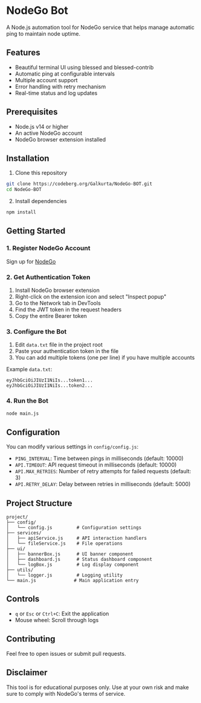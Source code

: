 # NodeGo Bot

A Node.js automation tool for NodeGo service that helps manage automatic ping to maintain node uptime.

## Features

- Beautiful terminal UI using blessed and blessed-contrib
- Automatic ping at configurable intervals
- Multiple account support
- Error handling with retry mechanism
- Real-time status and log updates

## Prerequisites

- Node.js v14 or higher
- An active NodeGo account
- NodeGo browser extension installed

## Installation

1. Clone this repository

```bash
git clone https://codeberg.org/Galkurta/NodeGo-BOT.git
cd NodeGo-BOT
```

2. Install dependencies

```bash
npm install
```

## Getting Started

### 1. Register NodeGo Account

Sign up for [NodeGo](https://app.nodego.ai/r/NODED0DE837FE787)

### 2. Get Authentication Token

1. Install NodeGo browser extension
2. Right-click on the extension icon and select "Inspect popup"
3. Go to the Network tab in DevTools
4. Find the JWT token in the request headers
5. Copy the entire Bearer token

### 3. Configure the Bot

1. Edit `data.txt` file in the project root
2. Paste your authentication token in the file
3. You can add multiple tokens (one per line) if you have multiple accounts

Example `data.txt`:

```
eyJhbGciOiJIUzI1NiIs...token1...
eyJhbGciOiJIUzI1NiIs...token2...
```

### 4. Run the Bot

```bash
node main.js
```

## Configuration

You can modify various settings in `config/config.js`:

- `PING_INTERVAL`: Time between pings in milliseconds (default: 10000)
- `API.TIMEOUT`: API request timeout in milliseconds (default: 10000)
- `API.MAX_RETRIES`: Number of retry attempts for failed requests (default: 3)
- `API.RETRY_DELAY`: Delay between retries in milliseconds (default: 5000)

## Project Structure

```
project/
├── config/
│   └── config.js         # Configuration settings
├── services/
│   ├── apiService.js     # API interaction handlers
│   └── fileService.js    # File operations
├── ui/
│   ├── bannerBox.js      # UI banner component
│   ├── dashboard.js      # Status dashboard component
│   └── logBox.js         # Log display component
├── utils/
│   └── logger.js         # Logging utility
└── main.js              # Main application entry
```

## Controls

- `q` or `Esc` or `Ctrl+C`: Exit the application
- Mouse wheel: Scroll through logs

## Contributing

Feel free to open issues or submit pull requests.

## Disclaimer

This tool is for educational purposes only. Use at your own risk and make sure to comply with NodeGo's terms of service.
